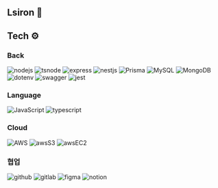 ## Lsiron 🌱

## Tech ⚙️

### Back
<img alt="nodejs" src="https://img.shields.io/badge/node.js-339933?style=for-the-badge&logo=Node.js&logoColor=white"/> <img alt="tsnode" src ="https://img.shields.io/badge/tsnode-3178C6.svg?&style=for-the-badge&logo=tsnode&logoColor=white"/> <img alt="express" src ="https://img.shields.io/badge/express-000000.svg?&style=for-the-badge&logo=express&logoColor=white"/> <img alt="nestjs" src="https://img.shields.io/badge/nest.js-E0234E?style=for-the-badge&logo=nestjs&logoColor=white"/> <img alt="Prisma" src ="https://img.shields.io/badge/prisma-2D3748.svg?&style=for-the-badge&logo=mysql&logoColor=white"/> <img alt="MySQL" src ="https://img.shields.io/badge/mysql-4479A1.svg?&style=for-the-badge&logo=mysql&logoColor=white"/> <img alt="MongoDB" src="https://img.shields.io/badge/mongoDB-47A248?style=for-the-badge&logo=MongoDB&logoColor=white"/> <img alt="dotenv" src ="https://img.shields.io/badge/dotenv-ECD53F.svg?&style=for-the-badge&logo=dotenv&logoColor=white"/> <img alt="swagger" src ="https://img.shields.io/badge/swagger-85EA2D.svg?&style=for-the-badge&logo=swagger&logoColor=white"/> <img alt="jest" src ="https://img.shields.io/badge/jest-C21325.svg?&style=for-the-badge&logo=jest&logoColor=white"/>

### Language
<img alt="JavaScript" src ="https://img.shields.io/badge/JavaScript-F7DF1E.svg?&style=for-the-badge&logo=JavaScript&logoColor=black"/> <img alt="typescript" src ="https://img.shields.io/badge/typescript-3178C6.svg?&style=for-the-badge&logo=typescript&logoColor=white"/> 

### Cloud
<img alt="AWS" src="https://img.shields.io/badge/Amazon AWS-232F3E?style=for-the-badge&logo=Amazon AWS&logoColor=white"> <img alt="awsS3" src="https://img.shields.io/badge/Amazon S3-569A31?style=for-the-badge&logo=Amazon S3&logoColor=white"> <img alt="awsEC2" src="https://img.shields.io/badge/Amazon EC2-FF9900?style=for-the-badge&logo=Amazon EC2&logoColor=white">

### 협업
<img alt="github" src="https://img.shields.io/badge/github-181717?style=for-the-badge&logo=github&logoColor=white"/> <img alt="gitlab" src ="https://img.shields.io/badge/gitlab-FC6D26.svg?&style=for-the-badge&logo=gitlab&logoColor=white"/> <img alt="figma" src ="https://img.shields.io/badge/figma-F24E1E.svg?&style=for-the-badge&logo=figma&logoColor=white"/> <img alt="notion" src ="https://img.shields.io/badge/notion-000000.svg?&style=for-the-badge&logo=notion&logoColor=white"/>

